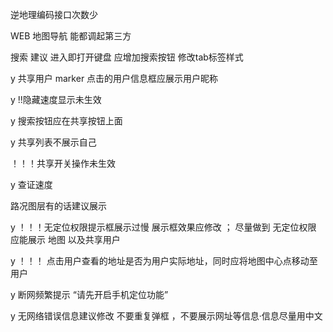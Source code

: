 逆地理编码接口次数少

WEB 地图导航 能都调起第三方

搜索 建议 进入即打开键盘 应增加搜索按钮 修改tab标签样式

y 共享用户 marker 点击的用户信息框应展示用户昵称

y !!隐藏速度显示未生效

y 搜索按钮应在共享按钮上面

y 共享列表不展示自己

！！！共享开关操作未生效

y 查证速度

路况图层有的话建议展示

y ！！！无定位权限提示框展示过慢 展示框效果应修改 ； 尽量做到 无定位权限 应能展示 地图 以及共享用户

y ！！！ 点击用户查看的地址是否为用户实际地址，同时应将地图中心点移动至用户

y 断网频繁提示 “请先开启手机定位功能”

y 无网络错误信息建议修改 不要重复弹框 ，不要展示网址等信息·信息尽量用中文